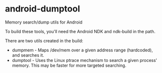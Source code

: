 # android-dumptool
Memory search/dump utils for Android

To build these tools, you'll need the Android NDK and ndk-build in the path.

There are two utils created in the build:
- dumpmem - Maps /dev/mem over a given address range (hardcoded), and searches it.
- dumptool - Uses the Linux ptrace mechanism to search a given process' memory. This may be faster for more targeted searching. 
